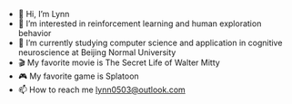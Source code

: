 - 👋 Hi, I’m Lynn
- 👀 I’m interested in reinforcement learning and human exploration behavior
- 🌱 I’m currently studying computer science and application in cognitive neuroscience at Beijing Normal University
- 🎬 My favorite movie is The Secret Life of Walter Mitty
- 🎮 My favorite game is Splatoon
- 📫 How to reach me lynn0503@outlook.com

<!---
lynn0503/lynn0503 is a ✨ special ✨ repository because its `README.md` (this file) appears on your GitHub profile.
You can click the Preview link to take a look at your changes.
--->
